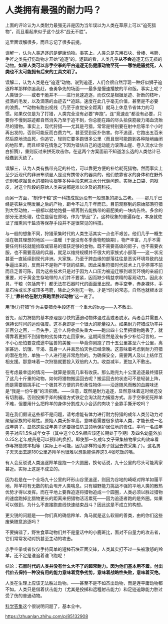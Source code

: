 # 人类拥有最强的耐力吗？

上面的评论认为人类耐力最强无非是因为当年误以为人类在草原上可以“追死猎物”，而且看起来似乎这个战术“战无不胜”。

这里面误解很多，而且忘记了很多前提。

误解一，认为人类追逐的是健康动物。事实上，人类总是先用石块、骨棒、弓箭、手斧之类先打伤动物才开始“追逐”的。逻辑的看，人类几乎**从不会**追逐无伤无损的动物。**如果人类可以赤手空拳的平白追逐无伤健康动物至死——哪怕是骚扰死，人类也不太可能拥有后来的工具文明了。**

误解二，认为人类是在“追逐”动物。说到追逐，人们会很自然浮现一种好似狮子追逐羚羊那样你追我赶，奋勇争先的场面——最多是慢速播放的平和版。事实上呢？人类很少——或者干脆并不——进行竞速追逐，而仅仅是根据足迹、折断的枝叶，挂落的毛发，以及滴落的血迹去**追踪。速度在此几乎毫无价值，甚至是不必要的浪费。**动物有跑出视线（乃至于直觉安全距离）就马上休息节省体力的习惯。如果仅仅是为了打猎，人类完全没有必要“奔跑”。连“竞速走”都没有必要，只要你不慢到踪迹都自然消失乃至于追不到，你总能在路的尽头拾获筋疲力竭血流殆尽的猎物。事实上，现代狩猎——尤其是弓猎，常常是特别要在射中后等半个小时再出发的，否则可能反而白费力气，甚至受到反扑伤害。你不追逐，它跑出五百米然后原地流血死，你追它，轻则它要多跑很多公里（而且很可能跑到各种陡峭幽闭的地形里，而且经常在情急之下因为错估自己的运动能力滚落山崖、卷入流水让你白折腾），重则反过来拼死攻击你。在这两个方案面前不知道怎么选的人类估计已经蠢到灭绝了。

误解三，认为人类有携带充足的补给，可以靠更方便的补给耗死猎物。然而事实上至少近现代的非洲布须曼人是没有携带水的器具的，他们依靠省水的身体和在野外识别和挖掘含水的植物块根等多种手段来解决水分代谢问题。实际上口袋、包袱皮，对这个阶段的原始人类来说都是难以企及的高科技。

而另一方面，“制作干粮”这一科技成就远没有一般想象的那么古老。——那几乎已经是农耕文明发展之后的产物，距今不过几千年而已。目前观察到的原始部落狩猎到大型动物，一般都以就地饱餐一顿再割去能携带的最肥美的一块肉告终。多余的部分无法处理，往往是留在原地，作为“祭品”了。这种现象的普遍存在，本身就佐证了烟熏风干盐渍等保存手段并不是很常见的科技。

  


与一般的想象不同，狩猎采集时代的人类生活其实一点也不艰苦。他们几乎一概生活在极其理想的地区——温暖（于是没有冬季食物短缺期），物产丰富，几乎不需要任何科技就能拾取或容易的猎获足够的食物。既不需要高级的房子，也不需要衣服，也不需要高级的兵器，就足以维持规模并不很大的家族式小部落——这一状况甚至一直延续到现代非洲。大家族，乃至于跨血缘的部落往往是恶劣环境导致的战争逼出来的，反而并不是物产丰饶的结果。因此采集狩猎时代技术上几乎停滞不前而且乏善可陈，因为这些技术只是对于因为人口压力被迫迁移到艰苦环境的亲戚们重要，对于黄金生存地带的人们并不要紧，因而缺少精益求精的客观动力。因此水具，干粮（包括肉干）都无法在石器时代的画面里出现。赤手空拳，赤身裸体，手拿石块或长矛或顶多弓箭，除此之外别无一物，才是当时的常态，自然也就根本谈不上“**靠补给在耐力赛跑里胜过动物**”这一说了。

用“耐力狩猎”作为主要猎食手段还有一个重大的bug——入不敷出。

首先，耐力狩猎的基本原理是尽快的逼迫动物体温过高或者脱水。两者合并需要人保持长时间的运动强度。这本身即是一个很大的能量投入。如果耐力狩猎成功率并非百分之百，一旦失手，这个人将会损失重大——跑出四十公里把猎物跑丢了，就得靠着更抓不到猎物的劣势体力走回家来。这期间显然是没有多少补给可言的，一不小心恐怕要变成途中猛兽的美餐——毕竟你刚跑了四十五公里甚至六十公里，离家甚远、饥饿、干渴、孤身一人并且恐怕天色已经渐晚。这意味着考虑到耐力狩猎的潜在危险，单独一个人进行是非常危险的。为确保安全，需要两人及以上结伴互相支援。那意味着一次狩猎就要投入双倍的人力。收益减半，更加入不敷出。

在考虑最幸运的情况——就算是很高几率有收获。那么跑完九十公里追逐最终猎获了这几十斤重的动物，如何将猎物搬运回去呢？搬运回去的状态可不是轻装上阵，而是需要肩挑手扛一个极其不方便的异形柔性物体——沿途随风而散的血腥味还是“我是一份午餐”的活招牌。——注意，既然是耐力追逐，显然意味着这时候还没有切割器。否则投掷手斧的捕猎方式铁定会淘汰耐力捕猎方式。赤手空拳扼死羚羊不难，但要用什么把羚羊的身体分割成大小合适的肉块？全靠手撕牙咬吗？

现在我们假设这些都不是问题，请考虑能有体力进行耐力狩猎的成年人类劳动力对聚居家族的珍稀性。原始人类夭折率高，意味着需要很多幼年人类，才能长成一名成年男子。显然这些成年男子还要担任防卫领地保护居住地的责任。平均一名成年男子对应1.5名成年女子（其中这个0.5名额应该还长期处于孕期）及四名幼童外加0.25名老年成员是可以预料的负担。即使那一名成年女子采集植物果实的效率看作与狩猎效率相等（实际上不可能，因为那样的话男子就回去做采集了）。这名男子天天出去跑180公里追羚羊也很难以想象能供养这3.4张吃饭的嘴。

有人会反驳说人类追逐羚羊是跑一个大圆圈，换句话说，九十公里的尽头可能离家甚近。实际上这是不成立的。

因为若是在一个全场九十公里的环形山谷里追逐，则因为谷地的崎岖对羚羊如履平地，羚羊将有无数的机会甩开人类喘息。只有越野能力挑战不强的平地人类的散热优势才得以发挥。而在平地上要靠追逐将猎物追成一个圆圈，人类必须以胜过猎物的速度跑掉比猎物更长的距离来把猎物活活累死——因为追逐者跑的是外圈。如果可以做到，为什么不直接跑直线快速结束战斗？因此这是不成立的构想。

更尖锐的问题是——你们真的确信羚羊、角马就是这么软弱的善类，由的你们这些废柴随意追逐吗？

不要搞错了，野生食草动物们并不是童话中的小鹿斑比，面对不自量力的攻击者，它们常常发动对抗甚至主动的攻击。

赤手空拳或者仅仅手持简单的短棒石块正面交锋，人类其实打不过一头被激怒的羚羊，还不定是谁追着谁飞跑呢！

  


结论：**石器时代的人类并没有什么大不了的超常耐力。因为他们基本用不着。付出代价去保持一种没有用的能力意味着竞争劣势，意味着战略性失败，意味着灭绝。**

  


人类在生理上应该无法胜过动物。——甚至不是不如杰出动物，而是连平庸动物都不如。人类只是借着伏击能力（尤其是投掷和远程射击能力）和足迹追踪能力胜过受了伤的普通动物。

[科学答集](https://zhihu.com/collection/304168613)这个很说明问题了，基本全中。

<https://zhuanlan.zhihu.com/p/85132908>

